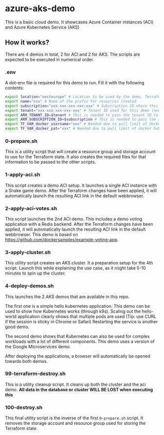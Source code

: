 # azure-aks-demo

This is a basic cloud demo. 
It showcases Azure Container instances (ACI) and Azure Kubernetes Service (AKS)

## How it works?

There are 4 demos in total, 2 for ACI and 2 for AKS.
The scripts are expected to be executed in numerical order. 

### .env

A dot-env file is required for this demo to run. Fill it with the following contents: 

``` bash
export location="westeurope" # Location to be used by the demo. Terraform resources might get created outside of this!
export name="xxx" # Name of the prefix for resources created
export subscription="xxx-xxx-xxx-xxx-xxx" # Subscription ID where this demo needs to be deployed
export tenant="xxx-xxx-xxx-xxx-xxx" # Tenant ID used for this demo (needed for some TF configuration)
export ARM_TENANT_ID=$tenant # This is needed to pass the tenant ID to the Terraform setup. 
export ARM_SUBSCRIPTION_ID=$subscription # This is needed to pass the subscription ID to the Terraform setup. 
export TF_VAR_docker_username="xxx" # Needed due to pull limit of docker hub
export TF_VAR_docker_pat="xxx" # Needed due to pull limit of docker hub
```

### 0-prepare.sh

This is a utility script that will create a resource group and storage account to use for the Terraform state. 
It also creates the required files for that information to be passed to the other scripts. 

### 1-apply-aci.sh

This script creates a demo ACI setup. 
It launches a single ACI instance with a Snake game demo. 
After the Terraform changes have been applied, it will automatically launch the resulting ACI link in the default webbrowser.

### 2-apply-aci-votes.sh

This script launches the 2nd ACI demo. 
This includes a demo voting application with a Redis backend.
After the Terraform changes have been applied, it will automatically launch the resulting ACI link in the default webbrowser. 
This demo is based on https://github.com/dockersamples/example-voting-app.

### 3-apply-cluster.sh

This utility script creates an AKS cluster.
It a preparation setup for the 4th script.
Launch this while explaining the use case, as it might take 5-10 minutes to spin up the cluster. 

### 4-deploy-demos.sh

This launches the 2 AKS demos that are available in this repo. 

The first one is a simple hello kubernetes application. 
This demo can be used to show how Kubernetes works (through k9s). 
Scaling out the hello-world application clearly shows that multiple pods are used (Tip: use CURL if the session is sticky in Chrome or Safari)
Restarting the service is another good demo. 

The second demo shows that Kubernetes can also be used for complex workloads with a lot of different components. 
This demo uses a version of the Google Microservices demo. 

After deploying the applications, a browser will automatically be opened towards both demos. 

### 99-terraform-destroy.sh

This is a utility cleanup script. 
It cleans up both the cluster and the aci demo.
**All data in the database or cluster WILL BE LOST when executing this**

### 100-destroy.sh

This final utility script is the inverse of the first `0-prepare.sh` script. 
It removes the storage account and resource group used for storing the Terraform state.
